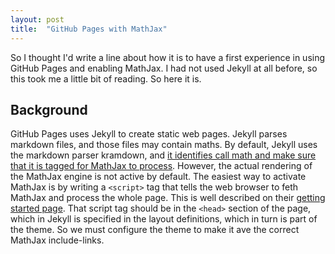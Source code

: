 ```yaml
---
layout: post
title:  "GitHub Pages with MathJax"
---
```


So I thought I'd write a line about how it is to have a first experience in using GitHub Pages and enabling MathJax. I had not used Jekyll at all before, so this took me a little bit of reading. So here it is.

## Background

GitHub Pages uses Jekyll to create static web pages. Jekyll parses markdown files, and those files may contain maths. 
By default, Jekyll uses the markdown parser kramdown, and [it identifies call math and make sure that it is tagged for MathJax to process](https://kramdown.gettalong.org/math_engine/mathjax.html). However, the actual rendering of the MathJax engine is not active by default. 
The easiest way to activate MathJax is by writing a `<script>` tag that tells the web browser to feth MathJax and process the whole page. This is well described on their [getting started page](https://www.mathjax.org/#gettingstarted). That script tag should be in the `<head>` section of the page, which in Jekyll is specified in the layout definitions, which in turn is part of the theme. So we must configure the theme to make it ave the correct MathJax include-links.
